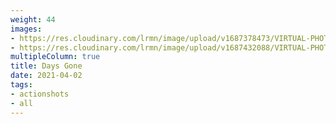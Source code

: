 ```yaml
---
weight: 44
images:
- https://res.cloudinary.com/lrmn/image/upload/v1687378473/VIRTUAL-PHOTOGRAPHY/daysgone/DAYS_GONE_20191004222440.2_ucdgn6.jpg
- https://res.cloudinary.com/lrmn/image/upload/v1687432088/VIRTUAL-PHOTOGRAPHY/daysgone/DAYS_GONE_20191014201800.1640x1080_zmvqke.jpg
multipleColumn: true
title: Days Gone
date: 2021-04-02
tags:
- actionshots
- all
---
```

